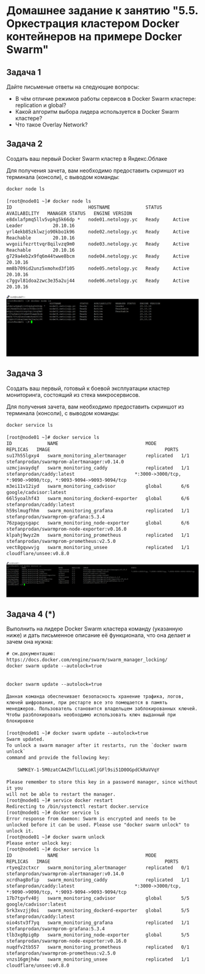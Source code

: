# Домашнее задание к занятию "5.5. Оркестрация кластером Docker контейнеров на примере Docker Swarm"

## Задача 1

Дайте письменые ответы на следующие вопросы:

- В чём отличие режимов работы сервисов в Docker Swarm кластере: replication и global?
- Какой алгоритм выбора лидера используется в Docker Swarm кластере?
- Что такое Overlay Network?

## Задача 2

Создать ваш первый Docker Swarm кластер в Яндекс.Облаке

Для получения зачета, вам необходимо предоставить скриншот из терминала (консоли), с выводом команды:
```
docker node ls

[root@node01 ~]# docker node ls
ID                            HOSTNAME             STATUS    AVAILABILITY   MANAGER STATUS   ENGINE VERSION
e8dxlafpmq5llv5vpkg5k66dp *   node01.netology.yc   Ready     Active         Leader           20.10.16
yrl4ekb85zklwzjo90kbo1k96     node02.netology.yc   Ready     Active         Reachable        20.10.16
wvgoiifezrttvqr8qilvzq9m0     node03.netology.yc   Ready     Active         Reachable        20.10.16
g729a4eb2x9fq6m44twwe8bcm     node04.netology.yc   Ready     Active                          20.10.16
mm8b709id2unz5xmohxd3f105     node05.netology.yc   Ready     Active                          20.10.16
c7ggvl81doa2zwc3e35a2uj44     node06.netology.yc   Ready     Active                          20.10.16
```
![](img/05-virt-05-docker-swarm_1.PNG)

## Задача 3

Создать ваш первый, готовый к боевой эксплуатации кластер мониторинга, состоящий из стека микросервисов.

Для получения зачета, вам необходимо предоставить скриншот из терминала (консоли), с выводом команды:
```
docker service ls

[root@node01 ~]# docker service ls
ID             NAME                                MODE         REPLICAS   IMAGE                                          PORTS
su17h55lgxy4   swarm_monitoring_alertmanager       replicated   1/1        stefanprodan/swarmprom-alertmanager:v0.14.0
uzmcjavaydqf   swarm_monitoring_caddy              replicated   1/1        stefanprodan/caddy:latest                      *:3000->3000/tcp, *:9090->9090/tcp, *:9093-9094->9093-9094/tcp
m3ei11v12iyd   swarm_monitoring_cadvisor           global       6/6        google/cadvisor:latest
66l5yoalhf43   swarm_monitoring_dockerd-exporter   global       6/6        stefanprodan/caddy:latest
h59slmugfhhm   swarm_monitoring_grafana            replicated   1/1        stefanprodan/swarmprom-grafana:5.3.4
76zpagysgapc   swarm_monitoring_node-exporter      global       6/6        stefanprodan/swarmprom-node-exporter:v0.16.0
klpahj9wyz2m   swarm_monitoring_prometheus         replicated   1/1        stefanprodan/swarmprom-prometheus:v2.5.0
vect8gqvwvjg   swarm_monitoring_unsee              replicated   1/1        cloudflare/unsee:v0.8.0
```

![](img/05-virt-05-docker-swarm_2.PNG)

## Задача 4 (*)

Выполнить на лидере Docker Swarm кластера команду (указанную ниже) и дать письменное описание её функционала, что она делает и зачем она нужна:
```
# см.документацию: https://docs.docker.com/engine/swarm/swarm_manager_locking/
docker swarm update --autolock=true


docker swarm update --autolock=true

Данная команда обеспечивает безопасность хранение трафика, логов, ключей шифрования, при рестарте все это помещается в память менеджеров. Пользователь становится владельцем заблокированных ключей. Чтобы разблокировать необходимо использовать ключ выданный при блокировке

[root@node01 ~]# docker swarm update --autolock=true
Swarm updated.
To unlock a swarm manager after it restarts, run the `docker swarm unlock`
command and provide the following key:

    SWMKEY-1-5M0zatCA4ZhflLCLLoKljGFl9si51D0OGpdCkRaVVqY

Please remember to store this key in a password manager, since without it you
will not be able to restart the manager.
[root@node01 ~]# service docker restart
Redirecting to /bin/systemctl restart docker.service
[root@node01 ~]# docker service ls
Error response from daemon: Swarm is encrypted and needs to be unlocked before it can be used. Please use "docker swarm unlock" to unlock it.
[root@node01 ~]# docker swarm unlock
Please enter unlock key:
[root@node01 ~]# docker service ls
ID             NAME                                MODE         REPLICAS   IMAGE                                          PORTS
rtyeq2zctxcr   swarm_monitoring_alertmanager       replicated   0/1        stefanprodan/swarmprom-alertmanager:v0.14.0
xcrdhag8ofip   swarm_monitoring_caddy              replicated   1/1        stefanprodan/caddy:latest                      *:3000->3000/tcp, *:9090->9090/tcp, *:9093-9094->9093-9094/tcp
17b7tgvfv40j   swarm_monitoring_cadvisor           global       5/5        google/cadvisor:latest
5rk3xvzjj0oi   swarm_monitoring_dockerd-exporter   global       5/5        stefanprodan/caddy:latest
oio4stv3f7yq   swarm_monitoring_grafana            replicated   1/1        stefanprodan/swarmprom-grafana:5.3.4
tlb3xg0pig0p   swarm_monitoring_node-exporter      global       5/5        stefanprodan/swarmprom-node-exporter:v0.16.0
nuqdfv2tb557   swarm_monitoring_prometheus         replicated   0/1        stefanprodan/swarmprom-prometheus:v2.5.0
vnzs16gmjh4w   swarm_monitoring_unsee              replicated   1/1        cloudflare/unsee:v0.8.0

```